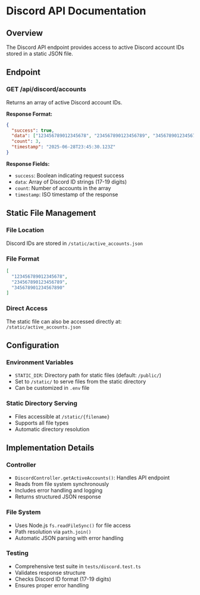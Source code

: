 # Discord API Documentation

## Overview

The Discord API endpoint provides access to active Discord account IDs stored in a static JSON file.

## Endpoint

### GET /api/discord/accounts

Returns an array of active Discord account IDs.

**Response Format:**

```json
{
  "success": true,
  "data": ["123456789012345678", "234567890123456789", "345678901234567890"],
  "count": 3,
  "timestamp": "2025-06-28T23:45:30.123Z"
}
```

**Response Fields:**

- `success`: Boolean indicating request success
- `data`: Array of Discord ID strings (17-19 digits)
- `count`: Number of accounts in the array
- `timestamp`: ISO timestamp of the response

## Static File Management

### File Location

Discord IDs are stored in `/static/active_accounts.json`

### File Format

```json
[
  "123456789012345678",
  "234567890123456789",
  "345678901234567890"
]
```

### Direct Access

The static file can also be accessed directly at: `/static/active_accounts.json`

## Configuration

### Environment Variables

- `STATIC_DIR`: Directory path for static files (default: `/public/`)
- Set to `/static/` to serve files from the static directory
- Can be customized in `.env` file

### Static Directory Serving

- Files accessible at `/static/{filename}`
- Supports all file types
- Automatic directory resolution

## Implementation Details

### Controller

- `DiscordController.getActiveAccounts()`: Handles API endpoint
- Reads from file system synchronously
- Includes error handling and logging
- Returns structured JSON response

### File System

- Uses Node.js `fs.readFileSync()` for file access
- Path resolution via `path.join()`
- Automatic JSON parsing with error handling

### Testing

- Comprehensive test suite in `tests/discord.test.ts`
- Validates response structure
- Checks Discord ID format (17-19 digits)
- Ensures proper error handling
